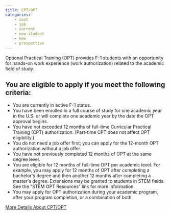 ```yaml
---
title: CPT/OPT
categories:
    - cost
    - job
    - current
    - new-student
    - new
    - prospective
---
```



<div id="flush-collapseTwo" aria-labelledby="flush-headingTwo" data-mdb-parent="#accordionFlushExample"
    class="accordion-collapse collapse show" style="">
    <div class="accordion-body">
        <div class="fs-row">
            <div class="fs-cell fs-lg-8 fs-lg-justify-center">
                <p class="page_description"> Optional Practical Training (OPT) provides F-1 students with an opportunity
                    for hands-on work experience (work authorization) related to the academic field of study. </p>
                <div class="typography">
                    <h2><strong>You are eligible to apply if you meet the following criteria: </strong></h2>
                    <ul>
                        <li><span>You are currently in active F-1 status.</span></li>
                        <li><span>You have been enrolled in a full course of study for one academic year in the U.S. or
                                will complete one academic year by the date the OPT approval begins.</span></li>
                        <li><span>You have not exceeded 12 months of full-time Curricular Practical Training (CPT)
                                authorization. (Part-time CPT does not affect OPT eligibility.)</span></li>
                        <li><span>You do not need a job offer first; you can apply for the 12-month OPT authorization
                                without a job offer.</span></li>
                        <li><span>You have not previously completed 12 months of OPT at the same degree level.</span>
                        </li>
                        <li><span>You are eligible for 12 months of full-time OPT per academic level. For example, you
                                may apply for 12 months of OPT after completing a bachelor's degree and then another 12
                                months after completing a master's degree. Extensions may be granted to students in STEM
                                fields. See the “STEM OPT Resources” link for more information.</span></li>
                        <li><span>You may apply for OPT authorization during your academic program, after your program
                                completion, or a combination of both.</span></li>
                    </ul>
                </div>
            </div>
        </div><a href="https://semo.edu/international/student-services/opt-resources.html">More Details About
            CPT/OPT</a>
    </div>
</div>